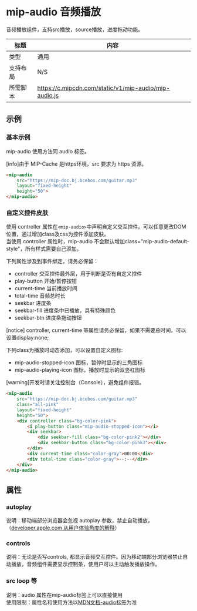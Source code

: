 # mip-audio 音频播放

音频播放组件，支持src播放，source播放，进度拖动功能。

标题|内容
----|----
类型|通用
支持布局| N/S
所需脚本|https://c.mipcdn.com/static/v1/mip-audio/mip-audio.js

## 示例

### 基本示例
mip-audio 使用方法同 audio 标签。

[info]由于 MIP-Cache 是https环境，src 要求为 https 资源。

``` html
<mip-audio 
    src="https://mip-doc.bj.bcebos.com/guitar.mp3"
    layout="fixed-height"
    height="50">
</mip-audio>
```

<!--
升级校验中, 预计2018年开放使用。  
### 使用source定义多音频源

``` html
<mip-audio
    controls
    height="50">
    <source src="https://mip-doc.bj.bcebos.com/horse.mp3">
    <source src="https://mip-doc.bj.bcebos.com/horse.ogg">
    您的浏览器不支持音频播放。
</mip-audio>
```
-->


### 自定义控件皮肤
使用 controller 属性在`<mip-audio>`中声明自定义交互控件。可以任意更改DOM位置，通过增加class及css为控件添加皮肤。  
当使用 controller 属性时，mip-audio 不会默认增加class="mip-audio-default-style"，所有样式需要自己添加。  

下列属性涉及到事件绑定，请务必保留：

- controller 交互控件最外层，用于判断是否有自定义控件
- play-button 开始/暂停按钮
- current-time 当前播放时间
- total-time 音频总时长
- seekbar 进度条
- seekbar-fill 进度条中已播放，具有特殊颜色
- seekbar-btn 进度条拖动按钮

[notice] controller, current-time 等属性请务必保留，如果不需要总时间，可以设置display:none; 

下列class为播放时动态添加，可以设置自定义图标:

- mip-audio-stopped-icon 图标，暂停时显示的三角图标
- mip-audio-playing-icon 图标，播放时显示的双竖杠图标

[warning]开发时请关注控制台（Console），避免组件报错。

``` html
<mip-audio 
    src="https://mip-doc.bj.bcebos.com/guitar.mp3"
    class="all-pink"
    layout="fixed-height"
    height="50">
    <div controller class="bg-color-pink">
        <i play-button class="mip-audio-stopped-icon"></i>
        <div seekbar>
            <div seekbar-fill class="bg-color-pink2"></div>
            <div seekbar-button class="bg-color-pink3"></div>
        </div>
        <div current-time class="color-gray">00:00</div>
        <div total-time class="color-gray">--:--</div>
    </div>
</mip-audio>
```


## 属性

### autoplay
说明：移动端部分浏览器会忽视 autoplay 参数，禁止自动播放，（[developer.apple.com 从用户体验角度的解释](https://developer.apple.com/library/content/documentation/AudioVideo/Conceptual/Using_HTML5_Audio_Video/Device-SpecificConsiderations/Device-SpecificConsiderations.html)）

### controls
说明：无论是否写controls, 都显示音频交互控件。因为移动端部分浏览器禁止自动播放，音频组件需要显示控制条，使用户可以主动触发播放操作。

### src loop 等  
说明：audio 属性在mip-audio标签上可以直接使用  
使用限制：属性名和使用方法以[MDN文档-audio标签](https://developer.mozilla.org/zh-CN/docs/Web/HTML/Element/audio)为准
